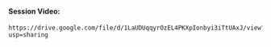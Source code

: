 #### Session Video:
    https://drive.google.com/file/d/1LaUDUqqyrOzEL4PKXpIonbyi3iTtUAxJ/view?usp=sharing

